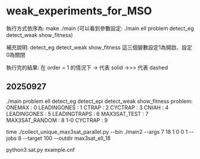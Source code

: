# weak_experiments_for_MSO

執行方式依序為:
make
./main (可以看到參數設定: ./main ell problem detect_eg detect_weak show_fitness)

補充說明:
detect_eg
detect_weak
show_fitness
這三個變數設定1為開啟、設定0為關閉

執行完的結果:
在 order = 1 的情況下
-> 代表 solid
->>> 代表 dashed

## 20250927

./main problem ell detect_eg detect_epi detect_weak show_fitness
problem: 
     ONEMAX         :  0
     LEADINGONES    :  1
     CTRAP          :  2
     CYCTRAP        :  3
     CNIAH          :  4
     LEADINGONES    :  5
     LEADINGTRAPS   :  6
     MAX3SAT_TEST   :  7
     MAX3SAT_RANDOM :  8
     1-0 CYCTRAP    :  9

time ./collect_unique_max3sat_parallel.py --bin ./main2 --args 7 18 1 0 0 1 --jobs 8 --target 100 --outdir max3sat_ell_18

python3 sat.py example.cnf 